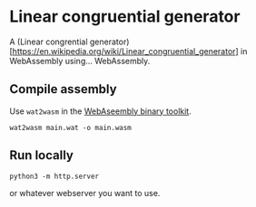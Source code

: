 # Linear congruential generator

A (Linear congrential generator)[https://en.wikipedia.org/wiki/Linear_congruential_generator] in WebAssembly using... WebAssembly.

## Compile assembly

Use `wat2wasm` in the [WebAseembly binary toolkit]( https://github.com/WebAssembly/wabt ).

```
wat2wasm main.wat -o main.wasm
```

## Run locally

```
python3 -m http.server
```

or whatever webserver you want to use.
